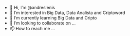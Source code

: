 - 👋 Hi, I’m @andreslenis
- 👀 I’m interested in Big Data, Data Analista and Criptoword
- 🌱 I’m currently learning Big Data and Cripto
- 💞️ I’m looking to collaborate on ...
- 📫 How to reach me ...

<!---
andreslenis/andreslenis is a ✨ special ✨ repository because its `README.md` (this file) appears on your GitHub profile.
You can click the Preview link to take a look at your changes.
--->
